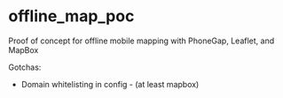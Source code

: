 offline_map_poc
===============

Proof of concept for offline mobile mapping with PhoneGap, Leaflet, and MapBox

Gotchas:
 * Domain whitelisting in config - (at least mapbox)
